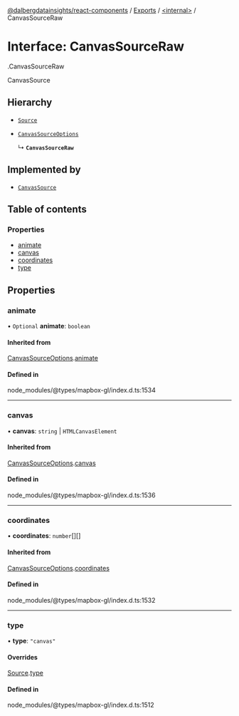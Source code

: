 [@dalbergdatainsights/react-components](../README.md) / [Exports](../modules.md) / [<internal\>](../modules/internal_.md) / CanvasSourceRaw

# Interface: CanvasSourceRaw

[<internal>](../modules/internal_.md).CanvasSourceRaw

CanvasSource

## Hierarchy

- [`Source`](internal_.Source.md)

- [`CanvasSourceOptions`](internal_.CanvasSourceOptions.md)

  ↳ **`CanvasSourceRaw`**

## Implemented by

- [`CanvasSource`](../classes/internal_.CanvasSource.md)

## Table of contents

### Properties

- [animate](internal_.CanvasSourceRaw.md#animate)
- [canvas](internal_.CanvasSourceRaw.md#canvas)
- [coordinates](internal_.CanvasSourceRaw.md#coordinates)
- [type](internal_.CanvasSourceRaw.md#type)

## Properties

### animate

• `Optional` **animate**: `boolean`

#### Inherited from

[CanvasSourceOptions](internal_.CanvasSourceOptions.md).[animate](internal_.CanvasSourceOptions.md#animate)

#### Defined in

node_modules/@types/mapbox-gl/index.d.ts:1534

___

### canvas

• **canvas**: `string` \| `HTMLCanvasElement`

#### Inherited from

[CanvasSourceOptions](internal_.CanvasSourceOptions.md).[canvas](internal_.CanvasSourceOptions.md#canvas)

#### Defined in

node_modules/@types/mapbox-gl/index.d.ts:1536

___

### coordinates

• **coordinates**: `number`[][]

#### Inherited from

[CanvasSourceOptions](internal_.CanvasSourceOptions.md).[coordinates](internal_.CanvasSourceOptions.md#coordinates)

#### Defined in

node_modules/@types/mapbox-gl/index.d.ts:1532

___

### type

• **type**: ``"canvas"``

#### Overrides

[Source](internal_.Source.md).[type](internal_.Source.md#type)

#### Defined in

node_modules/@types/mapbox-gl/index.d.ts:1512
